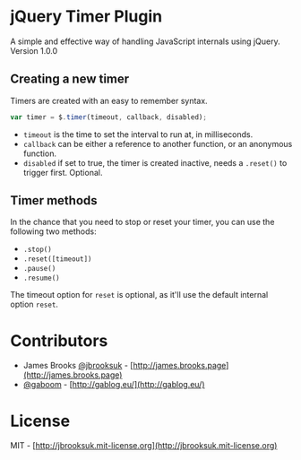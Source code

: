 # jQuery Timer Plugin
A simple and effective way of handling JavaScript internals using jQuery. Version 1.0.0

## Creating a new timer
Timers are created with an easy to remember syntax.

```js
var timer = $.timer(timeout, callback, disabled);
```

- `timeout` is the time to set the interval to run at, in milliseconds.
- `callback` can be either a reference to another function, or an anonymous function.
- `disabled` if set to true, the timer is created inactive, needs a `.reset()` to trigger first. Optional.

## Timer methods
In the chance that you need to stop or reset your timer, you can use the following two methods:

- `.stop()`
- `.reset([timeout])`
- `.pause()`
- `.resume()`

The timeout option for `reset` is optional, as it'll use the default internal option `reset`.

# Contributors

- James Brooks [@jbrooksuk](http://github.com/jbrooksuk) - [http://james.brooks.page](http://james.brooks.page)
- [@gaboom](http://github.com/gaboom) - [http://gablog.eu/](http://gablog.eu/)

# License
MIT - [http://jbrooksuk.mit-license.org](http://jbrooksuk.mit-license.org)
